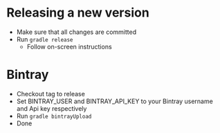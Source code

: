 # Releasing a new version
* Make sure that all changes are committed
* Run `gradle release`
    * Follow on-screen instructions
# Bintray
* Checkout tag to release
* Set BINTRAY_USER and BINTRAY_API_KEY to your Bintray username and Api key respectively
* Run `gradle bintrayUpload`
* Done
